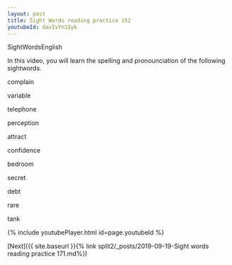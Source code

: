 ```yaml
---
layout: post
title: Sight Words reading practice 152
youtubeId: davIvYn1Syk
---
```

 
 
SightWordsEnglish

In this video, you will learn the spelling and pronounciation of the following sightwords.

complain

variable

telephone

perception

attract

confidence

bedroom

secret

debt

rare

tank

 
{% include youtubePlayer.html id=page.youtubeId %}
 
 

[Next]({{ site.baseurl }}{% link  split2/_posts/2019-09-19-Sight words reading practice 171.md%})
 
